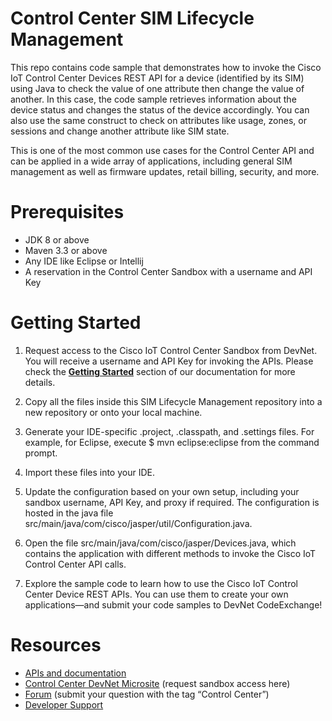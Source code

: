 # Control Center SIM Lifecycle Management

This repo contains code sample that demonstrates how to invoke the Cisco IoT Control Center Devices REST API for a device (identified by its SIM) using Java to check the value of one attribute then change the value of another. In this case, the code sample retrieves information about the device status and changes the status of the device accordingly. You can also use the same construct to check on attributes like usage, zones, or sessions and change another attribute like SIM state. 

This is one of the most common use cases for the Control Center API and can be applied in a wide array of applications, including general SIM management as well as firmware updates, retail billing, security, and more.

# Prerequisites 
- JDK 8 or above
- Maven 3.3 or above
- Any IDE like Eclipse or Intellij
- A reservation in the Control Center Sandbox with a username and API Key

# Getting Started 

1. Request access to the Cisco IoT Control Center Sandbox from DevNet. You will receive a username and API Key for invoking the APIs. Please check the **[Getting Started](https://developer.cisco.com/docs/control-center/#!getting-started/getting-started)** section of our documentation for more details.

2. Copy all the files inside this SIM Lifecycle Management repository into a new repository or onto your local machine.

3. Generate your IDE-specific .project, .classpath, and .settings files. For example, for Eclipse, execute $ mvn eclipse:eclipse from the command prompt.

4. Import these files into your IDE.

5. Update the configuration based on your own setup, including your sandbox username, API Key, and proxy if required. The configuration is hosted in the java file src/main/java/com/cisco/jasper/util/Configuration.java.

6. Open the file src/main/java/com/cisco/jasper/Devices.java, which contains the application with different methods to invoke the Cisco IoT Control Center API calls.

7. Explore the sample code to learn how to use the Cisco IoT Control Center Device REST APIs. You can use them to create your own applications—and submit your code samples to DevNet CodeExchange!

# Resources

- [APIs and documentation](https://developer.cisco.com/docs/control-center/#!rest-api-functions "APIs and documentation")
- [Control Center DevNet Microsite](https://developer.cisco.com/site/control-center/) (request sandbox access here)
- [Forum](https://community.cisco.com/t5/internet-of-things-iot/bd-p/4698j-disc-dev-iot) (submit your question with the tag “Control Center”)
- [Developer Support](https://developer.cisco.com/site/support/)

